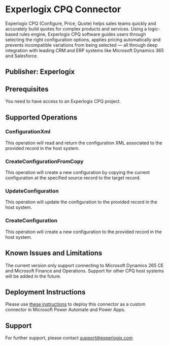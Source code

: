 # Experlogix CPQ Connector
Experlogix CPQ (Configure, Price, Quote) helps sales teams quickly and accurately build quotes for complex products and services. Using a logic-based rules engine, Experlogix CPQ software guides users through selecting the right configuration options, applies pricing automatically and prevents incompatible variations from being selected — all through deep integration with leading CRM and ERP systems like Microsoft Dynamics 365 and Salesforce.

## Publisher: Experlogix

## Prerequisites
You need to have access to an Experlogix CPQ project.

## Supported Operations

### ConfigurationXml
This operation will read and return the configuration XML associated to the provided record in the host system.

### CreateConfigurationFromCopy
This operation will create a new configuration by copying the current configuration at the specified source record to the target record.

### UpdateConfiguration
This operation will update the configuration to the provided record in the host system.

### CreateConfiguration
This operation will create a new configuration to the provided record in the host system.

## Known Issues and Limitations
The current version only support connecting to Microsoft Dynamics 265 CE and Microsoft Finance and Operations. Support for other CPQ host systems will be added in the future.

## Deployment Instructions
Please use [these instructions](https://docs.microsoft.com/en-us/connectors/custom-connectors/paconn-cli) to deploy this connector as a custom connector in Microsoft Power Automate and Power Apps.

## Support
For further support, please contact support@experlogix.com